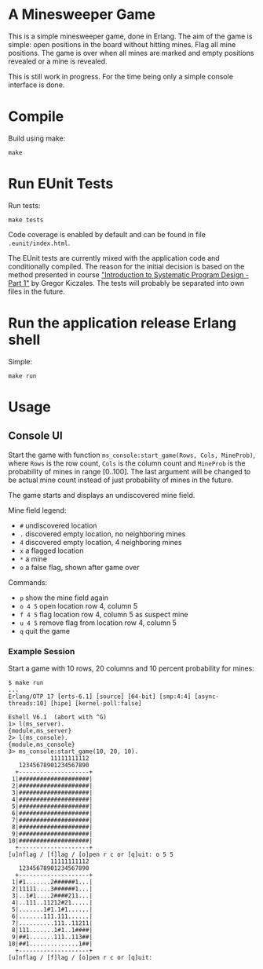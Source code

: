 # A Minesweeper Game

This is a simple minesweeper game, done in Erlang. The aim of the game
is simple: open positions in the board without hitting mines. Flag all
mine positions. The game is over when all mines are marked and empty
positions revealed or a mine is revealed.

This is still work in progress. For the time being only a simple
console interface is done.

# Compile

Build using make:

    make

# Run EUnit Tests

Run tests:

    make tests

Code coverage is enabled by default and can be found in file
`.eunit/index.html`.

The EUnit tests are currently mixed with the application code and
conditionally compiled. The reason for the initial decision is based
on the method presented in course
["Introduction to Systematic Program Design - Part 1"](https://www.coursera.org/course/programdesign)
by Gregor Kiczales. The tests will probably be separated into own
files in the future.

# Run the application release Erlang shell

Simple:

    make run

# Usage

## Console UI

Start the game with function `ms_console:start_game(Rows, Cols,
MineProb)`, where `Rows` is the row count, `Cols` is the column count
and `MineProb` is the probability of mines in range [0..100]. The last
argument will be changed to be actual mine count instead of just
probability of mines in the future.

The game starts and displays an undiscovered mine field.

Mine field legend:

 - `#` undiscovered location
 - `.` discovered empty location, no neighboring mines
 - `4` discovered empty location, 4 neighboring mines
 - `x` a flagged location
 - `*` a mine
 - `o` a false flag, shown after game over

Commands:

 - `p` show the mine field again
 - `o 4 5` open location row 4, column 5
 - `f 4 5` flag location row 4, column 5 as suspect mine
 - `u 4 5` remove flag from location row 4, column 5
 - `q` quit the game
 

### Example Session

Start a game with 10 rows, 20 columns and 10 percent probability for mines:

    $ make run
    ...
    Erlang/OTP 17 [erts-6.1] [source] [64-bit] [smp:4:4] [async-threads:10] [hipe] [kernel-poll:false]

    Eshell V6.1  (abort with ^G)
    1> l(ms_server).
    {module,ms_server}
    2> l(ms_console).
    {module,ms_console}
    3> ms_console:start_game(10, 20, 10).
                11111111112
       12345678901234567890
      +--------------------+
     1|####################|
     2|####################|
     3|####################|
     4|####################|
     5|####################|
     6|####################|
     7|####################|
     8|####################|
     9|####################|
    10|####################|
      +--------------------+
    [u]nflag / [f]lag / [o]pen r c or [q]uit: o 5 5
                11111111112
       12345678901234567890
      +--------------------+
     1|#1.......2######1...|
     2|11111....3######1...|
     3|..1#1....2####211...|
     4|..111..11212#21.....|
     5|.......1#1.1#1......|
     6|.......111.111......|
     7|..........111..11211|
     8|111.......1#1..1####|
     9|##1.......111..113##|
    10|##1..............1##|
      +--------------------+
    [u]nflag / [f]lag / [o]pen r c or [q]uit: 


